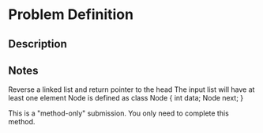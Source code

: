 # Problem Definition

## Description

## Notes

Reverse a linked list and return pointer to the head
The input list will have at least one element
Node is defined as
class Node {
    int data;
    Node next;
}

This is a "method-only" submission.
You only need to complete this method.